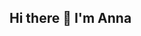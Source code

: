 ## Hi there 👋 I'm Anna

<!--
**sadnicka/sadnicka** is a ✨ _special_ ✨ repository because its `README.md` (this file) appears on your GitHub profile.

<I'm a Senior Clinical Research Fellow at the Gatsby Computational Neuroscience Unit (GCNU) and an Honorary Consultant Neurologist at the National Hospital for Neurology and Neurosurgery (NHNN). I lead a group called the Computational Movement Disorders Lab supported by a Welcome Trust Early Career Award.>

- We are currently working on a range of projects that seek to deepen our understanding of phenomenology in human movement disorders 
- An interdisciplinary group we develop novel ways to treat movement disorders drawing on our background in motor control, computational methods and neurorehabilitation theory.  
- 🌱 I’m currently the pattern recognition methods that map to key clinical questions


